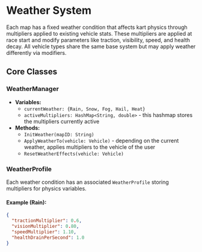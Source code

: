 # Weather System 

Each map has a fixed weather condition that affects kart physics through multipliers applied to existing vehicle stats. These multipliers are applied at race start and modify parameters like traction, visibility, speed, and health decay. All vehicle types share the same base system but may apply weather differently via modifiers.

## Core Classes

### WeatherManager
- **Variables:**
  - `currentWeather: {Rain, Snow, Fog, Hail, Heat}`
  - `activeMultipliers: HashMap<String, double>` - this hashmap stores the multipliers currently active
- **Methods:**
  - `InitWeather(mapID: String)`
  - `ApplyWeatherTo(vehicle: Vehicle)` - depending on the current weather, applies multipliers to the vehicle of the user
  - `ResetWeatherEffects(vehicle: Vehicle)`

### WeatherProfile
Each weather condition has an associated `WeatherProfile` storing multipliers for physics variables.

#### Example (Rain):
```json
{
  "tractionMultiplier": 0.6,
  "visionMultiplier": 0.80,
  "speedMultiplier": 1.10,
  "healthDrainPerSecond": 1.0
}
